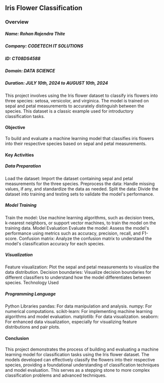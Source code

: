 ## Iris Flower Classification
### Overview
##### Name: Rohan Rajendra Thite
##### Company: CODETECH IT SOLUTIONS
##### ID: CT08DS4588
##### Domain: DATA SCIENCE
##### Duration: JULY 10th, 2024 to AUGUST 10th, 2024

This project involves using the Iris flower dataset to classify iris flowers into three species: setosa, versicolor, and virginica. The model is trained on sepal and petal measurements to accurately distinguish between the species. This dataset is a classic example used for introductory classification tasks.

#### Objective
To build and evaluate a machine learning model that classifies iris flowers into their respective species based on sepal and petal measurements.

#### Key Activities
##### Data Preparation
Load the dataset: Import the dataset containing sepal and petal measurements for the three species.
Preprocess the data: Handle missing values, if any, and standardize the data as needed.
Split the data: Divide the dataset into training and testing sets to validate the model's performance.
##### Model Training
Train the model: Use machine learning algorithms, such as decision trees, k-nearest neighbors, or support vector machines, to train the model on the training data.
Model Evaluation
Evaluate the model: Assess the model's performance using metrics such as accuracy, precision, recall, and F1-score.
Confusion matrix: Analyze the confusion matrix to understand the model's classification accuracy for each species.
##### Visualization
Feature visualization: Plot the sepal and petal measurements to visualize the data distribution.
Decision boundaries: Visualize decision boundaries for different classifiers to understand how the model differentiates between species.
Technology Used
##### Programming Language
Python
Libraries
pandas: For data manipulation and analysis.
numpy: For numerical computations.
scikit-learn: For implementing machine learning algorithms and model evaluation.
matplotlib: For data visualization.
seaborn: For enhanced data visualization, especially for visualizing feature distributions and pair plots.
#### Conclusion
This project demonstrates the process of building and evaluating a machine learning model for classification tasks using the Iris flower dataset. The models developed can effectively classify the flowers into their respective species, providing a foundational understanding of classification techniques and model evaluation. This serves as a stepping stone to more complex classification problems and advanced techniques.
